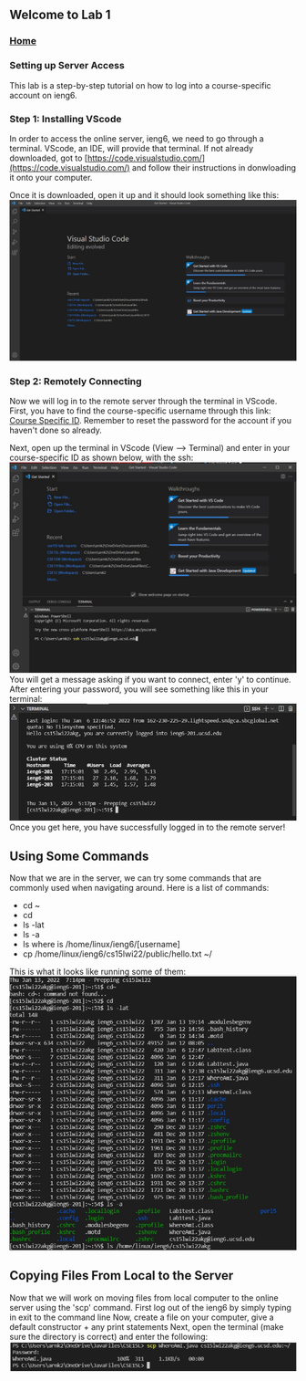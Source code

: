 ## Welcome to Lab 1

### [Home](https://ank010.github.io/cse15l-lab-reports/index.html)

### Setting up Server Access
This lab is a step-by-step tutorial on how to log into a course-specific account on ieng6.

### Step 1: Installing VScode
In order to access the online server, ieng6, we need to go through a terminal. VScode, an IDE, will provide that terminal. If not already downloaded, got to [https://code.visualstudio.com/](https://code.visualstudio.com/) and follow their instructions in donwloading it onto your computer. 

Once it is downloaded, open it up and it should look something like this:
![screenshot](VSCshot.jpg)

### Step 2: Remotely Connecting
Now we will log in to the remote server through the terminal in VScode. First, you have to find the course-specific username through this link: [Course Specific ID](https://sdacs.ucsd.edu/~icc/index.php). Remember to reset the password for the account if you haven't done so already.

Next, open up the terminal in VScode (View --> Terminal) and enter in your course-specific ID as shown below, with the ssh:
![screenshot](TerminalLog.jpg)
You will get a message asking if you want to connect, enter 'y' to continue. After entering your password, you  will see something like this in your terminal:
![screenshot](LogginPic.jpg)
Once you get here, you have successfully logged in to the remote server!

## Using Some Commands
Now that we are in the server, we can try some commands that are commonly used when navigating around. 
Here is a list of commands:
- cd ~
- cd
- ls -lat
- ls -a
- ls <directory> where <directory> is /home/linux/ieng6/[username]
- cp /home/linux/ieng6/cs15lwi22/public/hello.txt ~/

This is what it looks like running some of them:
![screenshot](commands.jpg)

## Copying Files From Local to the Server
Now that we will work on moving files from local computer to the online server using the 'scp' command. 
First log out of the ieng6 by simply typing in exit to the command line
Now, create a file on your computer, give a default constructor + any print statements
Next, open the terminal (make sure the directory is correct) and enter the following:
![screenshot](scpPic1.jpg)


